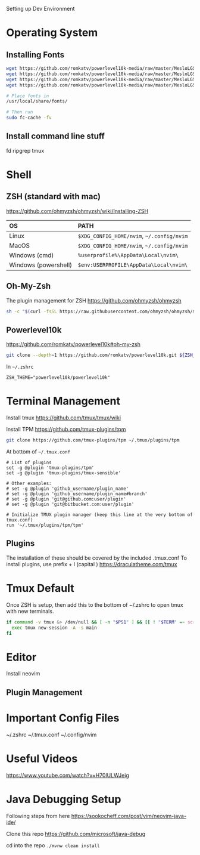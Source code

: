 Setting up Dev Environment

# Operating System

## Installing Fonts
```bash
wget https://github.com/romkatv/powerlevel10k-media/raw/master/MesloLGS%20NF%20Regular.ttf
wget https://github.com/romkatv/powerlevel10k-media/raw/master/MesloLGS%20NF%20Bold.ttf
wget https://github.com/romkatv/powerlevel10k-media/raw/master/MesloLGS%20NF%20Italic.ttf
wget https://github.com/romkatv/powerlevel10k-media/raw/master/MesloLGS%20NF%20Bold%20Italic.ttf

# Place fonts in 
/usr/local/share/fonts/

# Then run
sudo fc-cache -fv
```

## Install command line stuff
fd
ripgrep
tmux

# Shell

## ZSH (standard with mac)

https://github.com/ohmyzsh/ohmyzsh/wiki/Installing-ZSH

| OS | PATH |
| :- | :--- |
| Linux | `$XDG_CONFIG_HOME/nvim`, `~/.config/nvim` |
| MacOS | `$XDG_CONFIG_HOME/nvim`, `~/.config/nvim` |
| Windows (cmd)| `%userprofile%\AppData\Local\nvim\` |
| Windows (powershell)| `$env:USERPROFILE\AppData\Local\nvim\` |

## Oh-My-Zsh
The plugin management for ZSH
https://github.com/ohmyzsh/ohmyzsh

```bash
sh -c "$(curl -fsSL https://raw.githubusercontent.com/ohmyzsh/ohmyzsh/master/tools/install.sh)"
```


## Powerlevel10k
https://github.com/romkatv/powerlevel10k#oh-my-zsh

```bash
git clone --depth=1 https://github.com/romkatv/powerlevel10k.git ${ZSH_CUSTOM:-$HOME/.oh-my-zsh/custom}/themes/powerlevel10k
```
In `~/.zshrc`
```
ZSH_THEME="powerlevel10k/powerlevel10k"
```

# Terminal Management

Install tmux
https://github.com/tmux/tmux/wiki

Install TPM
https://github.com/tmux-plugins/tpm

```bash
git clone https://github.com/tmux-plugins/tpm ~/.tmux/plugins/tpm
```

At bottom of `~/.tmux.conf`
```
# List of plugins
set -g @plugin 'tmux-plugins/tpm'
set -g @plugin 'tmux-plugins/tmux-sensible'

# Other examples:
# set -g @plugin 'github_username/plugin_name'
# set -g @plugin 'github_username/plugin_name#branch'
# set -g @plugin 'git@github.com:user/plugin'
# set -g @plugin 'git@bitbucket.com:user/plugin'

# Initialize TMUX plugin manager (keep this line at the very bottom of tmux.conf)
run '~/.tmux/plugins/tpm/tpm'
```

## Plugins
The installation of these should be covered by the included .tmux.conf
To install plugins, use prefix + I (capital )
https://draculatheme.com/tmux

# Tmux Default 
Once ZSH is setup, then add this to the bottom of ~/.zshrc to open tmux with new terminals.
```bash
if command -v tmux &> /dev/null && [ -n "$PS1" ] && [[ ! "$TERM" =~ screen ]] && [[ ! "$TERM" =~ tmux ]] && [ -z "$TMUX" ]; then
  exec tmux new-session -A -s main
fi
```

# Editor

Install neovim

## Plugin Management

# Important Config Files
~/.zshrc
~/.tmux.conf
~/.config/nvim

# Useful Videos
https://www.youtube.com/watch?v=H70lULWJeig

# Java Debugging Setup
Following steps from here
https://sookocheff.com/post/vim/neovim-java-ide/

Clone this repo
https://github.com/microsoft/java-debug

cd into the repo
`./mvnw clean install`


